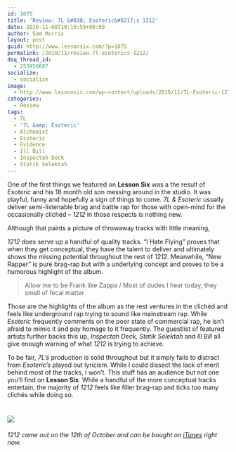 ```yaml
---
id: 1075
title: 'Review: 7L &#038; Esoteric&#8217;s 1212'
date: 2010-11-08T10:19:59+00:00
author: Sam Morris
layout: post
guid: http://www.lessonsix.com/?p=1075
permalink: /2010/11/review-7l-esoterics-1212/
dsq_thread_id:
  - 253956687
socialize:
  - socialize
image:
  - http://www.lessonsix.com/wp-content/uploads/2010/11/7L-Esoteric-1212.jpg
categories:
  - Review
tags:
  - 7L
  - '7L &amp; Esoteric'
  - Alchemist
  - Esoteric
  - Evidence
  - Ill Bill
  - Inspectah Deck
  - Statik Selektah
---
```

One of the first things we featured on **Lesson Six** was a the result of _Esoteric_ and his 18 month old son messing around in the studio. It was playful, funny and hopefully a sign of things to come. _7L & Esoteric_ usually deliver semi-listenable brag and battle rap for those with open-mind for the occasionally clichéd &#8211; _1212_ in those respects is nothing new.

<!--more-->Although that paints a picture of throwaway tracks with little meaning, 

_1212_ does serve up a handful of quality tracks. &#8220;I Hate Flying&#8221; proves that when they get conceptual, they have the talent to deliver and ultimately shows the missing potential throughout the rest of _1212_. Meanwhile, &#8220;New Rapper&#8221; is pure brag-rap but with a underlying concept and proves to be a humorous highlight of the album.

> Allow me to be Frank like Zappa / Most of dudes I hear today, they smell of fecal matter

Those are the highlights of the album as the rest ventures in the clichéd and feels like underground rap trying to sound like mainstream rap. While _Esoteric_ frequently comments on the poor state of commercial rap, he isn&#8217;t afraid to mimic it and pay homage to it frequently. The guestlist of featured artists further backs this up, _Inspectah Deck, Statik Selektah_ and _Ill Bill_ all give enough warning of what _1212_ is trying to achieve.

To be fair, _7L&#8217;s_ production is solid throughout but it simply fails to distract from _Esoteric&#8217;s_ played out lyricism. While I could dissect the lack of merit behind most of the tracks, I won&#8217;t. This stuff has an audience but not one you&#8217;ll find on **Lesson Six**. While a handful of the more conceptual tracks entertain, the majority of _1212_ feels like filler brag-rap and ticks too many clichés while doing so.

# ![](http://www.lessonsix.com/wp-content/themes/lessonsix/images/review_one.png)

_1212 came out on the 12th of October and can be bought on [iTunes](http://itunes.apple.com/gb/album/1212/id390514243) right now._